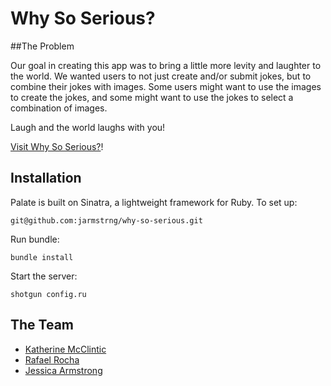 Why So Serious?
==============

##The Problem

Our goal in creating this app was to bring a little more levity and laughter to the world.  We wanted users to not just create and/or submit jokes, but to combine their jokes with images.  Some users might want to use the images to create the jokes, and some might want to use the jokes to select a combination of images.

Laugh and the world laughs with you!

[Visit Why So Serious?](http://whysoserious.herokuapp.com/)!

## Installation
Palate is built on Sinatra, a lightweight framework for Ruby. To set up:

```
git@github.com:jarmstrng/why-so-serious.git
```

Run bundle:

```
bundle install
```

Start the server:

```
shotgun config.ru
```

## The Team

* [Katherine McClintic](https://github.com/kdmcclin)
* [Rafael Rocha](https://github.com/rafaelrochasilva)
* [Jessica Armstrong](https://github.com/jarmstrng)
